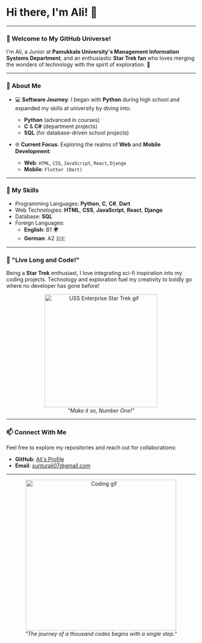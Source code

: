 # Hi there, I'm Ali! 👋

---

### 🌌 Welcome to My GitHub Universe!

I'm Ali, a Junior at **Pamukkale University's Management Information Systems Department**, and an enthusiastic **Star Trek fan** who loves merging the wonders of technology with the spirit of exploration. 🖖

---

### 🚀 About Me

- 💻 **Software Journey**: I began with **Python** during high school and expanded my skills at university by diving into:
  - **Python** (advanced in courses)
  - **C** & **C#** (department projects)
  - **SQL** (for database-driven school projects)

- 🌐 **Current Focus**: Exploring the realms of **Web** and **Mobile Development**:
  - **Web**: `HTML`, `CSS`, `JavaScript`, `React`, `Django`
  - **Mobile**: `Flutter (Dart)`

---

### 🌟 My Skills

- Programming Languages: **Python**, **C**, **C#**, **Dart**
- Web Technologies: **HTML**, **CSS**, **JavaScript**, **React**, **Django**
- Database: **SQL**
- Foreign Languages:
  - **English**: B1 🌍
  - **German**: A2 🇩🇪

---

### 🖖 "Live Long and Code!"

Being a **Star Trek** enthusiast, I love integrating sci-fi inspiration into my coding projects. Technology and exploration fuel my creativity to boldly go where no developer has gone before!

<div align="center">
  <img src="https://media3.giphy.com/media/v1.Y2lkPTc5MGI3NjExeWxsdXJmZ3cwajFlYnE3ZGZ3MDF1a3ZqdWh5ZHo3bm53dnh5cjU2byZlcD12MV9pbnRlcm5hbF9naWZfYnlfaWQmY3Q9Zw/4v1pOaMg4Z1pOUFK5K/giphy.webp" alt="USS Enterprise Star Trek gif" width="300" />
  <br>
  <em>"Make it so, Number One!"</em>
</div>

---

### 📫 Connect With Me

Feel free to explore my repositories and reach out for collaborations:

- **GitHub**: [Ali's Profile](https://github.com/alisuntur)
- **Email**: sunturali07@gmail.com

---

<div align="center">
  <img src="https://media4.giphy.com/media/v1.Y2lkPTc5MGI3NjExcjN2ZXgxZXFmZ3I3cG5nZzNxcHhwanRzbGg5NXhnaWU3Nnc2YzhxaSZlcD12MV9pbnRlcm5hbF9naWZfYnlfaWQmY3Q9Zw/Rpl1sod1vCXK0L2SUN/giphy.webp" alt="Coding gif" width="400" />
  <br>
  <em>"The journey of a thousand codes begins with a single step."</em>
</div>

